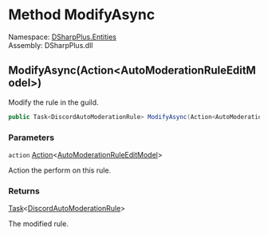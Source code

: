 # Method ModifyAsync

Namespace: [DSharpPlus.Entities](DSharpPlus.Entities.md)  
Assembly: DSharpPlus.dll

## <a id="DSharpPlus_Entities_DiscordAutoModerationRule_ModifyAsync_System_Action_DSharpPlus_Net_Models_AutoModerationRuleEditModel__"></a>ModifyAsync\(Action<AutoModerationRuleEditModel\>\)

Modify the rule in the guild.

```csharp
public Task<DiscordAutoModerationRule> ModifyAsync(Action<AutoModerationRuleEditModel> action)
```

### Parameters

`action` [Action](https://learn.microsoft.com/dotnet/api/system.action\-1)<[AutoModerationRuleEditModel](DSharpPlus.Net.Models.AutoModerationRuleEditModel.md)\>

Action the perform on this rule.

### Returns

[Task](https://learn.microsoft.com/dotnet/api/system.threading.tasks.task\-1)<[DiscordAutoModerationRule](DSharpPlus.Entities.DiscordAutoModerationRule.md)\>

The modified rule.

